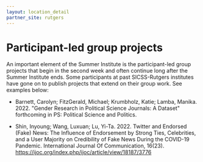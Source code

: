 ```yaml
---
layout: location_detail
partner_site: rutgers
---
```


# Participant-led group projects

An important element of the Summer Institute is the participant-led group projects that begin in the second week and often continue long after the Summer Institute ends. Some participants at past SICSS-Rutgers institutes have gone on to publish projects that extend on their group work. See examples below:

- Barnett, Carolyn; FitzGerald, Michael; Krumbholz, Katie; Lamba, Manika. 2022. "Gender Research in Political Science Journals: A Dataset" forthcoming in PS: Political Science and Politics.

- Shin, Inyoung; Wang, Luxuan; Lu, Yi-Ta. 2022. Twitter and Endorsed (Fake) News: The Influence of Endorsement by Strong Ties, Celebrities, and a User Majority on Credibility of Fake News During the COVID-19 Pandemic. International Journal Of Communication, 16(23). https://ijoc.org/index.php/ijoc/article/view/18187/3776
